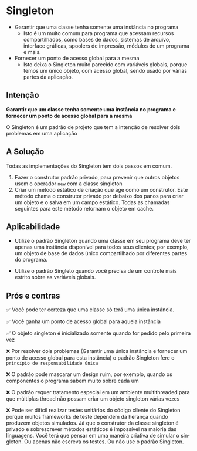 # Singleton

- Garantir que uma classe tenha somente uma instância no programa
  - Isto é um muito comum para programa que acessam recursos compartilhados, como bases de dados, sistemas de arquivo, interface gráficas, spoolers de impressão, módulos de um programa e mais.
- Fornecer um ponto de acesso global para a mesma
  - Isto deixa o Singleton muito parecido com variáveis globais, porque temos um único objeto, com acesso global, sendo usado por várias partes da aplicação.

## Intenção

**Garantir que um classe tenha somente uma instância no programa e fornecer um ponto de acesso global para a mesma**

O Singleton é um padrão de projeto que tem a intenção de resolver dois problemas em uma aplicação

## A Solução

Todas as implementações do Singleton tem dois passos em comum.

1. Fazer o construtor padrão privado, para prevenir que outros objetos usem o operador `new` com a classe singleton
2. Criar um método estático de criação que age como um construtor. Este método chama o construtor privado por debaixo dos panos para criar um objeto e o salva em um campo estático. Todas as chamadas seguintes para este método retornam o objeto em cache.

## Aplicabilidade

- Utilize o padrão Singleton quando uma classe em seu programa deve ter apenas uma instância disponível para todos seus clientes; por exemplo, um objeto de base de dados único compartilhado por diferentes partes do programa.

- Utilize o padrão Singleto quando você precisa de um controle mais estrito sobre as variáveis globais.

## Prós e contras

✅ Você pode ter certeza que uma classe só terá uma única instância.

✅ Você ganha um ponto de acesso global para aquela instância

✅ O objeto singleton é inicializado somente quando for pedido pelo primeira vez

❌ Por resolver dois problemas (Garantir uma única instância e fornecer um ponto de acesso global para esta instância) o padrão Singleton fere o `princípio de responsabilidade única`

❌ O padrão pode mascarar um design ruim, por exemplo, quando os componentes o programa sabem muito sobre cada um

❌ O padrão requer tratamento especial em um ambiente multithreaded para que múltiplas thread não possam criar um objeto singleton várias vezes

❌ Pode ser difícil realizar testes unitários do código cliente do Singleton porque muitos frameworks de teste dependem da herança quando produzem objetos simulados. Já que o construtor da classe singleton é privado e sobrescrever métodos estáticos é impossível na maioria das linguagens. Você terá que pen­sar em uma maneira criativa de si­mu­lar o sin­gle­ton. Ou ape­nas não escreva os tes­tes. Ou não use o padrão Singleton.

